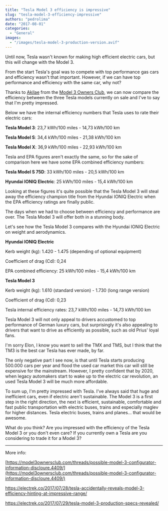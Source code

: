 ```yaml
---
title: "Tesla Model 3 efficiency is impressive"
slug: "tesla-model-3-efficiency-impressive"
authors: "pedrolima"
date: "2017-08-01"
categories:
  - "General"
images:
  - "/images/tesla-model-3-production-version.avif"
---
```


Until now, Tesla wasn't known for making high efficient electric cars, but this will change with the Model 3.

From the start Tesla's goal was to compete with top performance gas cars and efficiency wasn't that important. However, if we can have top performance and efficiency with the same car, why not?

Thanks to [Akilae](https://model3ownersclub.com/members/akilae.4431/) from the [Model 3 Owners Club](http://www.model3ownersclub.com), we can now compare the efficiency between the three Tesla models currently on sale and I've to say that I'm pretty impressed.

Below we have the internal efficiency numbers that Tesla uses to rate their electric cars:

**Tesla Model 3**: 23,7 kWh/100 miles - 14,73 kWh/100 km

**Tesla Model S**: 34,4 kWh/100 miles - 21,38 kWh/100 km

**Tesla Model X**: 36,9 kWh/100 miles - 22,93 kWh/100 km

Tesla and EPA figures aren't exactly the same, so for the sake of comparison here we have some EPA combined efficiency numbers:

**Tesla Model S 75D**: 33 kWh/100 miles - 20,5 kWh/100 km

**Hyundai IONIQ Electric**: 25 kWh/100 miles - 15,4 kWh/100 km

Looking at these figures it's quite possible that the Tesla Model 3 will steal away the efficiency champion title from the Hyundai IONIQ Electric when the EPA efficiency ratings are finally public.

The days when we had to choose between efficiency and performance are over. The Tesla Model 3 will offer both in a stunning body.

Let's see how the Tesla Model 3 compares with the Hyundai IONIQ Electric on weight and aerodynamics.

**Hyundai IONIQ Electric**

Kerb weight (kg): 1.420 - 1.475 (depending of optional equipment)

Coefficient of drag (Cd): 0,24

EPA combined efficiency: 25 kWh/100 miles - 15,4 kWh/100 km

**Tesla Model 3**

Kerb weight (kg): 1.610 (standard version) - 1.730 (long range version)

Coefficient of drag (Cd): 0,23

Tesla internal efficiency rates: 23,7 kWh/100 miles - 14,73 kWh/100 km

Tesla Model 3 will not only appeal to drivers accustomed to top performance of German luxury cars, but surprisingly it's also appealing to drivers that want to drive as efficiently as possible, such as old Prius' loyal fans.

I'm sorry Elon, I know you want to sell the TMX and TMS, but I think that the TM3 is the best car Tesla has ever made, by far.

The only negative part I see now, is that until Tesla starts producing 500.000 cars per year and flood the used car market this car will still be expensive for the mainstream. However, I pretty confident that by 2020, when legacy automakers start to wake up to the electric car revolution, an used Tesla Model 3 will be much more affordable.

To sum up, I'm pretty impressed with Tesla. I've always said that huge and inefficient cars, even if electric aren't sustainable. The Model 3 is a first step in the right direction, the next is efficient, sustainable, comfortable and fast public transportation with electric buses, trains and especially maglev for higher distances. Tesla electric buses, trains and planes... that would be awesome.

What do you think? Are you impressed with the efficiency of the Tesla Model 3 or you don't even care? If you currently own a Tesla are you considering to trade it for a Model 3?

---

More info:

[https://model3ownersclub.com/threads/possible-model-3-configurator-information-discloure.4409/](https://model3ownersclub.com/threads/possible-model-3-configurator-information-discloure.4409/)

https://electrek.co/2017/07/28/tesla-accidentally-reveals-model-3-efficiency-hinting-at-impressive-range/

https://electrek.co/2017/07/29/tesla-model-3-production-specs-revealed/
